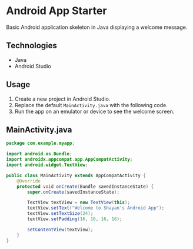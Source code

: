 # Android App Starter

Basic Android application skeleton in Java displaying a welcome message.

## Technologies
- Java
- Android Studio

## Usage
1. Create a new project in Android Studio.
2. Replace the default `MainActivity.java` with the following code.
3. Run the app on an emulator or device to see the welcome screen.

## MainActivity.java

```java
package com.example.myapp;

import android.os.Bundle;
import androidx.appcompat.app.AppCompatActivity;
import android.widget.TextView;

public class MainActivity extends AppCompatActivity {
    @Override
    protected void onCreate(Bundle savedInstanceState) {
        super.onCreate(savedInstanceState);

        TextView textView = new TextView(this);
        textView.setText("Welcome to Shayan's Android App");
        textView.setTextSize(24);
        textView.setPadding(16, 16, 16, 16);

        setContentView(textView);
    }
}
